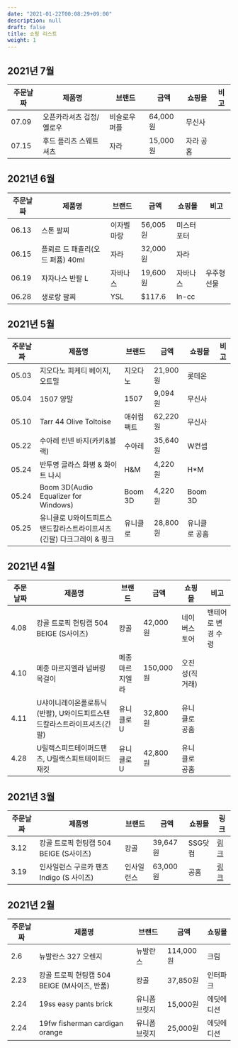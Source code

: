 ```yaml
---
date: "2021-01-22T00:08:29+09:00"
description: null
draft: false
title: 쇼핑 리스트
weight: 1
---
```


## 2021년 7월
| 주문날짜 | 제품명 | 브랜드 | 금액 | 쇼핑몰 | 비고 |
| -------- | ------ | ------ | ---- | ------ | ---- |
| 07.09 | 오픈카라셔츠 검정/옐로우 | 비슬로우 퍼플 | 64,000원 | 무신사 | |
| 07.15 | 후드 플리츠 스웨트셔츠 | 자라 | 15,000원 | 자라 공홈 | |


## 2021년 6월
| 주문날짜 | 제품명 | 브랜드 | 금액 | 쇼핑몰 | 비고 |
| -------- | ------ | ------ | ---- | ------ | ---- |
| 06.13 | 스톤 팔찌 | 이자벨마랑 | 56,005원 | 미스터포터 | |
| 06.15 | 플뢰르 드 패츌리(오드 퍼퓸) 40ml | 자라 | 32,000원 | 자라 | |
| 06.19 | 자자나스 반팔 L | 자바나스 | 19,600원 | 자바나스 | 우주형 선물 |
| 06.28 | 생로랑 팔찌 | YSL | $117.6 | ln-cc | |

## 2021년 5월
| 주문날짜 | 제품명 | 브랜드 | 금액 | 쇼핑몰 | 비고 |
| -------- | ------ | ------ | ---- | ------ | ---- |
| 05.03 | 지오다노 피케티 베이지, 오트밀 | 지오다노 | 21,900원 | 롯데온 | |
| 05.04 | 1507 양말 | 1507 | 9,094원 | 무신사 | | 
| 05.10 | Tarr 44 Olive Toltoise | 애쉬컴팩트 | 62,220원 | 무신사 | | 
| 05.22 | 수아레 린넨 바지(카키&블랙) | 수아레 | 35,640원 | W컨셉 | | 
| 05.24 | 반투명 글라스 화병 & 화이트 나시 | H&M | 4,220원 | H*M | | 
| 05.24 | Boom 3D(Audio Equalizer for Windows) | Boom 3D | 4,220원 | Boom 3D | | 
| 05.25 | 유니클로 U와이드피트스탠드칼라스트라이프셔츠(긴팔) 다크그레이 & 핑크| 유니클로 | 28,800원 | 유니클로 공홈 | | 


## 2021년 4월
| 주문날짜 | 제품명 | 브랜드 | 금액 | 쇼핑몰 | 비고 |
| -------- | ------ | ------ | ---- | ------ | ---- |
| 4.08     | 캉골 트로픽 헌팅캡 504 BEIGE (S사이즈) | 캉골 |  42,000원 | 네이버스토어 |  밴테어로 변경 수령 |
| 4.10     | 메종 마르지엘라 넘버링 목걸이 | 메종 마르지엘라 | 150,000원 | 오진성(직거래) | 
| 4.11     | U샤이니레이온폴로튜닉(반팔), U와이드피트스탠드칼라스트라이프셔츠(긴팔) | 유니클로U  | 32,800원 | 유니클로 공홈 | |
| 4.28 | U릴랙스피트테이퍼드팬츠, U릴랙스피트테이퍼드재킷 | 유니클로U  | 42,800원 | 유니클로 공홈 | |

## 2021년 3월
| 주문날짜 | 제품명 | 브랜드 | 금액 | 쇼핑몰 | 링크 |
| -------- | ------ | ------ | ---- | ------ | ---- |
| 3.12     | 캉골 트로픽 헌팅캡 504 BEIGE (S사이즈) | 캉골 |  39,647원 | SSG닷컴 | [링크](http://www.ssg.com/item/itemView.ssg?itemId=1000054808017&siteNo=6004&salestrNo=6005&tlidSrchWd=%EC%BA%89%EA%B3%A8%20%ED%8A%B8%EB%A1%9C%ED%94%BD%20504%20%ED%97%8C%ED%8C%85%EC%BA%A1%200287BC%EB%B2%A0%EC%9D%B4%EC%A7%80&srchPgNo=1&src_area=ssglist&itemSsgColectYn=Y) | 
| 3.19     | 인사일런스 구르카 팬츠 Indigo (S 사이즈) | 인사일런스 | 63,000원 | 공홈 | [링크](https://store.musinsa.com/app/goods/1799160) |

## 2021년 2월
| 주문날짜 | 제품명 | 브랜드 | 금액 | 쇼핑몰 |  
| -------- | ------ | ------ | ---- | ------ |
| 2.6      | 뉴발란스 327 오렌지 | 뉴발란스 | 114,000원 | 크림 |
| 2.23     | 캉골 트로픽 헌팅캡 504 BEIGE (M사이즈, 반품) | 캉골 | 37,850원 | 인터파크 |
| 2.24     | 19ss easy pants brick | 유니폼브릿지 | 15,000원 | 에딧에디션 | 
| 2.24     | 19fw fisherman cardigan orange | 유니폼 브릿지 | 25,000원 | 에딧에디션 |